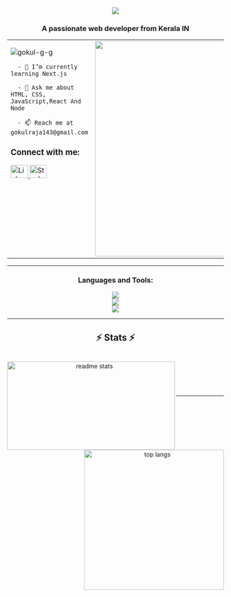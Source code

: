 
<!-- Animated Header with Typing Effect -->
<h1 align="center">
    <img src="https://readme-typing-svg.herokuapp.com/?font=Righteous&size=35&center=true&vCenter=true&width=500&height=70&duration=4000&lines=Hi+There!+👋;+I'm+Gokul+GG;" />
</h1>
<h3 align="center">A passionate web developer from Kerala IN</h3>
<table>
  <tr>
    <!-- Left Section -->
    <td width="50%" valign="top">
      <p>
        <img src="https://komarev.com/ghpvc/?username=gokul-g-g&label=Profile%20views&color=0e75b6&style=flat" alt="gokul-g-g" />
      </p>

      - 🌱 I’m currently learning Next.js  
      
      - 💬 Ask me about HTML, CSS, JavaScript,React And Node  
      
      - 📫 Reach me at gokulraja143@gmail.com 

<h3>Connect with me:</h3>
      <p>
        <a href="https://linkedin.com/in/gokul-g-g-4733b8313" target="_blank">
          <img src="https://skillicons.dev/icons?i=linkedin" alt="LinkedIn" height="30" width="40" />
        </a>
        <a href="https://stackoverflow.com/users/YOUR_USER_ID" target="_blank">
          <img src="https://skillicons.dev/icons?i=stackoverflow" alt="Stack Overflow" height="30" width="40" />
        </a>
      </p>
    </td>


 <td width="50%" align="right">
      <img src="https://github.com/Anmol-Baranwal/Cool-GIFs-For-GitHub/assets/74038190/72903324-cf57-4e90-80a6-ed3c9734e0ed" width="500">
    </td>
  </tr>
</table>


   <!-- Divider -->
<hr/>
<h3 align="center">Languages and Tools:</h3>
<div align="center">
    <!-- First Row of Icons (Frontend & Design Tools) -->
    <img src="https://skillicons.dev/icons?i=react,javascript,html,css,bootstrap,tailwind,vite" /><br>
    <!-- Second Row of Icons (Backend & Database Tools) -->
    <img src="https://skillicons.dev/icons?i=nodejs,express,nextjs,npm,mongodb,mysql,c,cpp,java,netlify" /><br>
    <!-- Others-->
    <img src="https://skillicons.dev/icons?i=codepen,vscode,eclipse,git,github,gitlab,postman,figma,kali,arduino,notion," /><br>
</div>
<hr/>
<!-- GitHub Stats Section -->
<h2 align="center">⚡ Stats ⚡</h2>
<br>
<div align=center>
<!-- General GitHub Stats Card -->
<img width=390 height=205 align="left" src="https://github-readme-stats.vercel.app/api?username=gokul-g-g&count_private=true&show_icons=true&theme=react&rank_icon=github&border_radius=10" alt="readme stats" />
<br/>
<!-- Top Languages Used Card -->
<img width=325  align="right" src="https://github-readme-stats.vercel.app/api/top-langs/?username=gokul-g-g&langs_count=8&layout=compact&theme=react&border_radius=10&size_weight=0.5&count_weight=0.5&exclude_repo=github-readme-stats" alt="top langs" />
</div>

<br/><br/>

<hr/>

<br/>
<!-- Contribution Graph -->


